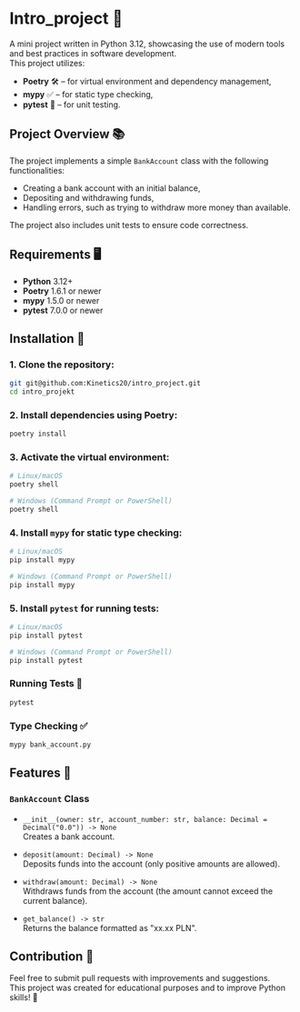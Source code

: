 # Intro_project 🎉

A mini project written in Python 3.12, showcasing the use of modern tools and best practices in software development.  
This project utilizes:

- **Poetry** 🛠️ – for virtual environment and dependency management,
- **mypy** ✅ – for static type checking,
- **pytest** 🧪 – for unit testing.

## Project Overview 📚

The project implements a simple `BankAccount` class with the following functionalities:

- Creating a bank account with an initial balance,
- Depositing and withdrawing funds,
- Handling errors, such as trying to withdraw more money than available.

The project also includes unit tests to ensure code correctness.

## Requirements 🖥️

- **Python** 3.12+
- **Poetry** 1.6.1 or newer
- **mypy** 1.5.0 or newer
- **pytest** 7.0.0 or newer

## Installation 🚀

### 1. Clone the repository:
   ```bash
   git git@github.com:Kinetics20/intro_project.git
   cd intro_projekt
```

### 2.  Install dependencies using Poetry:
```bash
poetry install
```

### 3. Activate the virtual environment:

```bash
# Linux/macOS
poetry shell
```
```bash
# Windows (Command Prompt or PowerShell)
poetry shell
```
### 4. Install `mypy` for static type checking:
```bash
# Linux/macOS
pip install mypy

# Windows (Command Prompt or PowerShell)
pip install mypy
```

### 5. Install `pytest` for running tests:
```bash
# Linux/macOS
pip install pytest

# Windows (Command Prompt or PowerShell)
pip install pytest
```
### Running Tests 🧪
```bash
pytest
```

### Type Checking ✅
```bash
mypy bank_account.py
```

## Features 🔧

### `BankAccount` Class

- `__init__(owner: str, account_number: str, balance: Decimal = Decimal("0.0")) -> None`  
  Creates a bank account.

- `deposit(amount: Decimal) -> None`  
  Deposits funds into the account (only positive amounts are allowed).

- `withdraw(amount: Decimal) -> None`  
  Withdraws funds from the account (the amount cannot exceed the current balance).

- `get_balance() -> str`  
  Returns the balance formatted as "xx.xx PLN".

## Contribution 🤝

Feel free to submit pull requests with improvements and suggestions.  
This project was created for educational purposes and to improve Python skills! 🌟
